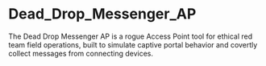 # Dead_Drop_Messenger_AP
The Dead Drop Messenger AP is a rogue Access Point tool for ethical red team field operations, built to simulate captive portal behavior and covertly collect messages from connecting devices.
